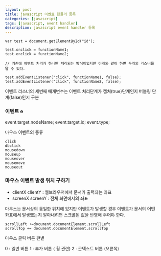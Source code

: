 ```yaml
---
layout: post
title: javascript 이벤트 핸들러 등록
categories: [javascript]
tags: [javascript, event handler]
description: javascript event handler 등록
---
```


```
var test = document.getElementById("id");

test.onclick = functionName1;
test.onclick = functionName2;

// 기존에 이벤트 처리가 하나만 처리되는 방식이었지만 아래와 같이 하면 두개의 리스너를 달 수 있다.

test.addEventListener("click", functionName1, false); 
test.addEventListener("click", functionName2, false);

```


이벤트 리스너의 세번째 매개변수는 이벤트 처리단계가 캡처(true)단계인지 버블링 단계(false)인지 구분

### 이벤트 e

event.target.nodeName;
event.target.id;
event.type;

마우스 이벤트의 종류

```
click
dbclick
mousedown
mouseup
mouseover
mousemove
mouseout
``` 

### 마우스 이벤트 발생 위치 구하기

* clientX clientY : 웹브라우저에서 문서가 출력되는 좌표
* screenX screenY : 전체 화면에서의 좌표

마우스는 문서상의 동일한 위치에 있지만 이벤트가 발생할 경우 이벤트가 문서의 어떤 좌표에서 발생했는지 알아내려면 스크롤된 값을 반영해 주어야 한다.

```
scrollLeft +=document.documentElement.scrollLeft
scrollTop += document.documentElement.scrollTop
```

마우스 클릭 버튼 판별

0 : 일반 버튼
1 : 추가 버튼 ( 휠 관련)
2 : 콘텍스트 버튼 (오른쪽)
